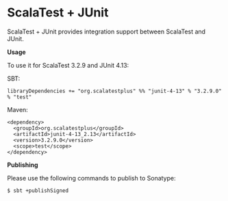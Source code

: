 # ScalaTest + JUnit
ScalaTest + JUnit provides integration support between ScalaTest and JUnit.

**Usage**

To use it for ScalaTest 3.2.9 and JUnit 4.13: 

SBT: 

```
libraryDependencies += "org.scalatestplus" %% "junit-4-13" % "3.2.9.0" % "test"
```

Maven: 

```
<dependency>
  <groupId>org.scalatestplus</groupId>
  <artifactId>junit-4-13_2.13</artifactId>
  <version>3.2.9.0</version>
  <scope>test</scope>
</dependency>
```

**Publishing**

Please use the following commands to publish to Sonatype: 

```
$ sbt +publishSigned
```